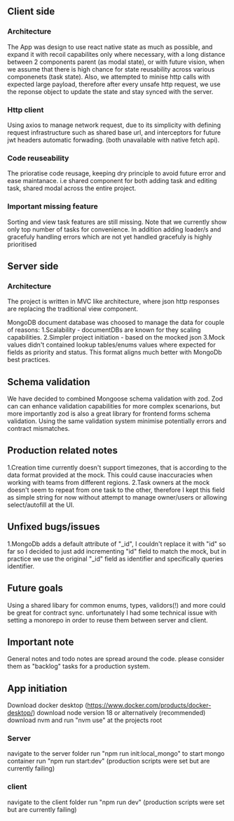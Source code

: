 ## Client side
### Architecture
The App was design to use react native state as much as possible, and expand it with recoil capabilites only where necessary, with a long distance between 2 components parent (as modal state), or with future vision, when we assume that there is high chance for state reusability across various componenets (task state).
Also, we attempted to minise http calls with expected large payload, therefore after every unsafe http request, we use the reponse object to update the state and stay synced with the server. 

### Http client
Using axios to manage network request, due to its simplicity with defining request infrastructure such as shared base url, and interceptors for future jwt headers automatic forwading. (both unavailable with native fetch api).

### Code reuseability
The prioratise code reusage, keeping dry principle to avoid future error and ease maintanace. i.e shared component for both adding task and editing task, shared modal across the entire project.

### Important missing feature
Sorting and view task features are still missing. Note that we currently show only top number of tasks for convenience. In addition adding loader/s and gracefuly handling errors which are not yet handled gracefuly is highly prioritised


## Server side
### Architecture
The project is written in MVC like architecture, where json http responses are replacing the traditional view component.

MongoDB document database was choosed to manage the data for couple of reasons:
1.Scalability - documentDBs are known for they scaling capabilities.
2.Simpler project initiation - based on the mocked json
3.Mock values didn't contained lookup tables/enums values where expected for fields as priority and status.
This format aligns much better with MongoDb best practices.

## Schema validation
We have decided to combined Mongoose schema validation with zod.
Zod can can enhance validation capabilities for more complex scenarions, but more importantly zod is also a great library for frontend forms schema validation. Using the same validation system minimise potentially errors and contract mismatches.


## Production related notes
1.Creation time currently doesn't support timezones, that is according to the data format provided at the mock.
This could cause inaccuracies when working with teams from different regions.
2.Task owners at the mock doesn't seem to repeat from one task to the other, therefore I kept this field as simple string for now without attempt to manage owner/users or allowing select/autofill at the UI.

## Unfixed bugs/issues
1.MongoDb adds a default attribute of "_id", I couldn't replace it with "id" so far so I decided to just add incrementing "id" field to match the mock, but in practice we use the original "_id" field as identifier and specifically queries identifier.

## Future goals
Using a shared libary for common enums, types, validors(!) and more could be great for contract sync. unfortunately I had some technical issue with setting a monorepo in order to reuse them between server and client.

## Important note
General notes and todo notes are spread around the code. please consider them as "backlog" tasks for a production system.


## App initiation
Download docker desktop (https://www.docker.com/products/docker-desktop/)
download node version 18 or alternatively (recommended) download nvm and run "nvm use" at the projects root

### Server
navigate to the server folder
run "npm run init:local_mongo" to start mongo container
run "npm run start:dev" (production scripts were set but are currently failing)

### client
navigate to the client folder
run "npm run dev" (production scripts were set but are currently failing)


